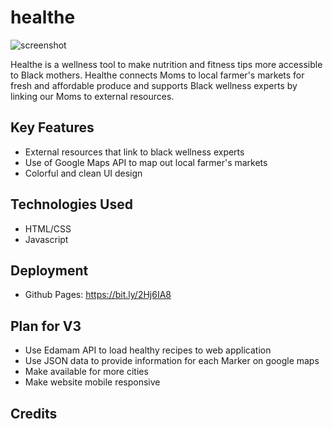# healthe

![screenshot](https://media.giphy.com/media/35yJs7o6SccrGj87Qm/giphy.gif)

Healthe is a wellness tool to make nutrition and fitness tips more accessible to Black mothers. Healthe connects Moms to local farmer's markets for fresh and affordable produce and supports Black wellness experts by linking our Moms to external resources.

## Key Features
* External resources that link to black wellness experts
* Use of Google Maps API to map out local farmer's markets
* Colorful and clean UI design
## Technologies Used
* HTML/CSS 
* Javascript
## Deployment 
* Github Pages: https://bit.ly/2Hj6IA8
## Plan for V3
* Use Edamam API to load healthy recipes to web application
* Use JSON data to provide information for each Marker on google maps
* Make available for more cities
* Make website mobile responsive

## Credits
